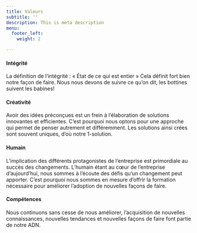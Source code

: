 ```yaml
---
title: Valeurs
subtitle: ''
description: This is meta description
menu:
  footer_left:
    weight: 2

---
```

#### Intégrité

La définition de l’intégrité : « État de ce qui est entier » Cela définit fort bien notre façon de faire. Nous nous devons de suivre ce qu’on dit, les bottines suivent les babines!

#### Créativité

Avoir des idées préconçues est un frein à l’élaboration de solutions innovantes et efficientes. C’est pourquoi nous optons pour une approche qui permet de penser autrement et différemment. Les solutions ainsi crées sont souvent uniques, d’où notre 1-solution.

#### Humain

L’implication des différents protagonistes de l’entreprise est primordiale au succès des changements. L’humain étant au cœur de l’entreprise d’aujourd’hui, nous sommes à l’écoute des défis qu’un changement peut apporter. C’est pourquoi nous sommes en mesure d’offrir la formation nécessaire pour améliorer l’adoption de nouvelles façons de faire.

#### Compétences

Nous continuons sans cesse de nous améliorer, l’acquisition de nouvelles connaissances, nouvelles tendances et nouvelles façons de faire font partie de notre ADN.